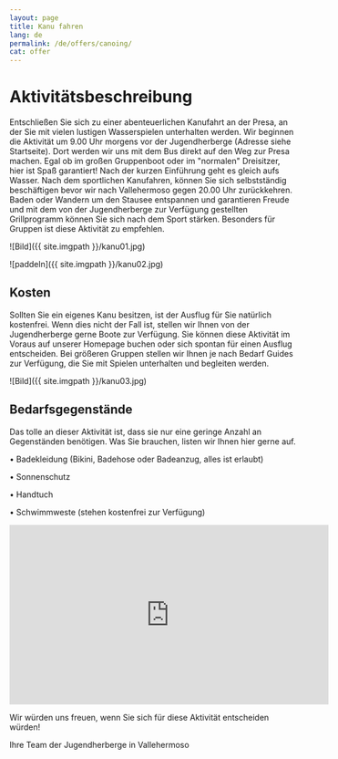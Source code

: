 ```yaml
---
layout: page
title: Kanu fahren
lang: de
permalink: /de/offers/canoing/
cat: offer
---
```


# Aktivitätsbeschreibung 

Entschließen Sie sich zu einer abenteuerlichen Kanufahrt an der Presa, an der Sie mit vielen lustigen Wasserspielen unterhalten werden. Wir beginnen die Aktivität um 9.00 Uhr morgens vor der Jugendherberge (Adresse siehe Startseite). Dort werden wir uns mit dem Bus direkt auf den Weg zur Presa machen. Egal ob im großen Gruppenboot oder im "normalen" Dreisitzer, hier ist Spaß garantiert! Nach der kurzen Einführung geht es gleich aufs Wasser. Nach dem sportlichen Kanufahren, können Sie sich selbstständig beschäftigen bevor wir nach Vallehermoso gegen 20.00 Uhr zurückkehren. Baden oder Wandern um den Stausee entspannen und garantieren Freude und mit dem von der Jugendherberge zur Verfügung gestellten Grillprogramm können Sie sich nach dem Sport stärken. Besonders für Gruppen ist diese Aktivität zu empfehlen.

![Bild]({{ site.imgpath }}/kanu01.jpg)

![paddeln]({{ site.imgpath }}/kanu02.jpg)


## Kosten 

Sollten Sie ein eigenes Kanu besitzen, ist der Ausflug für Sie natürlich kostenfrei. Wenn dies nicht der Fall ist, stellen wir Ihnen von der Jugendherberge gerne Boote zur Verfügung. Sie können diese Aktivität im Voraus auf unserer Homepage buchen oder sich spontan für einen Ausflug entscheiden. Bei größeren Gruppen stellen wir Ihnen je nach Bedarf Guides zur Verfügung, die Sie mit Spielen unterhalten und begleiten werden.

![Bild]({{ site.imgpath }}/kanu03.jpg)

## Bedarfsgegenstände 

Das tolle an dieser Aktivität ist, dass sie nur eine geringe Anzahl an Gegenständen benötigen. Was Sie brauchen, listen wir Ihnen hier gerne auf.

• Badekleidung (Bikini, Badehose oder Badeanzug, alles ist erlaubt)

• Sonnenschutz

• Handtuch

• Schwimmweste (stehen kostenfrei zur Verfügung)

<iframe width="560" height="315" src="https://www.youtube.com/embed/pt-KZ1OR3tA" frameborder="0" allowfullscreen></iframe>

Wir würden uns freuen, wenn Sie sich für diese Aktivität entscheiden würden!

Ihre Team der Jugendherberge in Vallehermoso

